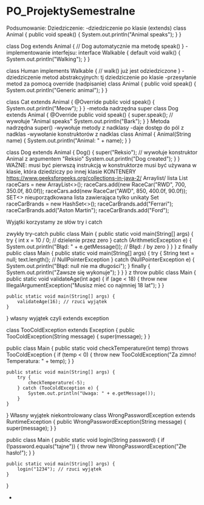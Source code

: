 # PO_ProjektySemestralne
Podsumowanie:
Dziedziczenie:
-dziedziczenie po klasie (extends)
class Animal {
    public void speak() {
        System.out.println("Animal speaks");
    }
}

class Dog extends Animal {
    // Dog automatycznie ma metodę speak()
}
-implementowanie interfejsu:
interface Walkable {
    default void walk() {
        System.out.println("Walking");
    }
}

class Human implements Walkable {
    // walk() już jest odziedziczone
}
-dziedziczenie metod abstrakcyjnych:
tj dziedziczenie po klasie
-przesyłanie metod za pomocą override (nadpisanie)
class Animal {
    public void speak() {
        System.out.println("Generic animal");
    }
}

class Cat extends Animal {
    @Override
    public void speak() {
        System.out.println("Meow");
    }
}
-metoda nadrzędna super 
class Dog extends Animal {
    @Override
    public void speak() {
        super.speak(); // wywołuje "Animal speaks"
        System.out.println("Bark");
    }
}
Metoda nadrzędna super()
-wywołuje metody z nadklasy 
-daje dostęp do pól z nadklas
-wywołanie konstruktorów z nadklas
class Animal {
    Animal(String name) {
        System.out.println("Animal: " + name);
    }
}

class Dog extends Animal {
    Dog() {
        super("Reksio");  // wywołuje konstruktor Animal z argumentem "Reksio"
        System.out.println("Dog created");
    }
}
WAŻNE: 
musi być pierwszą instrukcją w konstruktorze
musi być używana w klasie, która dziedziczy po innej klasie 
KONTENERY 
https://www.geeksforgeeks.org/collections-in-java-2/
Arraylist/ lista 
List<RaceCar> raceCars = new ArrayList<>();
raceCars.add(new RaceCar("RWD", 700, 350.0f, 80.0f));
raceCars.add(new RaceCar("AWD", 850, 400.0f, 90.0f));
SET<>
nieuporządkowana lista zawierająca tylko unikaty
Set<String> raceCarBrands = new HashSet<>();
raceCarBrands.add("Ferrari");
raceCarBrands.add("Aston Martin");
raceCarBrands.add("Ford");


Wyjątki 
korzystamy ze słów try i catch

zwykły try-catch
public class Main {
    public static void main(String[] args) {
        try {
            int x = 10 / 0; // dzielenie przez zero
        } catch (ArithmeticException e) {
            System.out.println("Błąd: " + e.getMessage()); // Błąd: / by zero
        }
    }
}
z finally 
public class Main {
    public static void main(String[] args) {
        try {
            String text = null;
            text.length(); // NullPointerException
        } catch (NullPointerException e) {
            System.out.println("Błąd: null nie ma długości");
        } finally {
            System.out.println("Zawsze się wykonuje");
        }
    }
}
z throw 
public class Main {
    public static void validateAge(int age) {
        if (age < 18) {
            throw new IllegalArgumentException("Musisz mieć co najmniej 18 lat");
        }
    }

    public static void main(String[] args) {
        validateAge(16); // rzuci wyjątek
    }
}
własny wyjątek czyli extends exception 

class TooColdException extends Exception {
    public TooColdException(String message) {
        super(message);
    }
}

public class Main {
    public static void checkTemperature(int temp) throws TooColdException {
        if (temp < 0) {
            throw new TooColdException("Za zimno! Temperatura: " + temp);
        }
    }

    public static void main(String[] args) {
        try {
            checkTemperature(-5);
        } catch (TooColdException e) {
            System.out.println("Uwaga: " + e.getMessage());
        }
    }
}
Własny wyjątek niekontrolowany 
class WrongPasswordException extends RuntimeException {
    public WrongPasswordException(String message) {
        super(message);
    }
}

public class Main {
    public static void login(String password) {
        if (!password.equals("tajne")) {
            throw new WrongPasswordException("Złe hasło!");
        }
    }

    public static void main(String[] args) {
        login("1234"); // rzuci wyjątek
    }
}


-

